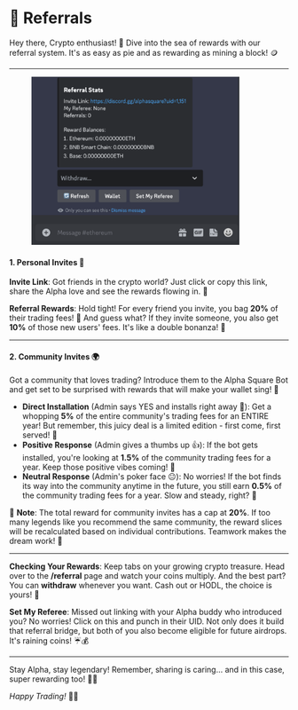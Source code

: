 # 👏 Referrals

Hey there, Crypto enthusiast! 🎉 Dive into the sea of rewards with our referral system. It's as easy as pie and as rewarding as mining a block! 🪙

***

<figure><img src="../.gitbook/assets/Screenshot 2023-10-27 at 15.30.30.png" alt="" width="375"><figcaption></figcaption></figure>

#### **1. Personal Invites** 🙌

**Invite Link**: Got friends in the crypto world? Just click or copy this link, share the Alpha love and see the rewards flowing in. 🌊

**Referral Rewards**: Hold tight! For every friend you invite, you bag **20%** of their trading fees! 🤑 And guess what? If they invite someone, you also get **10%** of those new users' fees. It's like a double bonanza! 🎊

***

#### **2. Community Invites** 🌍

Got a community that loves trading? Introduce them to the Alpha Square Bot and get set to be surprised with rewards that will make your wallet sing! 🎤

* **Direct Installation** (Admin says YES and installs right away 🚀): Get a whopping **5%** of the entire community's trading fees for an ENTIRE year! But remember, this juicy deal is a limited edition - first come, first served! 🏃
* **Positive Response** (Admin gives a thumbs up 👍): If the bot gets installed, you're looking at **1.5%** of the community trading fees for a year. Keep those positive vibes coming! 🌈
* **Neutral Response** (Admin's poker face 😐): No worries! If the bot finds its way into the community anytime in the future, you still earn **0.5%** of the community trading fees for a year. Slow and steady, right? 🐢

📌 **Note**: The total reward for community invites has a cap at **20%**. If too many legends like you recommend the same community, the reward slices will be recalculated based on individual contributions. Teamwork makes the dream work! 🤝

***

**Checking Your Rewards**: Keep tabs on your growing crypto treasure. Head over to the **/referral** page and watch your coins multiply. And the best part? You can **withdraw** whenever you want. Cash out or HODL, the choice is yours! 🎰

**Set My Referee**: Missed out linking with your Alpha buddy who introduced you? No worries! Click on this and punch in their UID. Not only does it build that referral bridge, but both of you also become eligible for future airdrops. It's raining coins! ☔💰

***

Stay Alpha, stay legendary! Remember, sharing is caring... and in this case, super rewarding too! 🚀🌌

_Happy Trading!_ 🥳🎉
